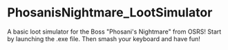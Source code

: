 # PhosanisNightmare_LootSimulator
A basic loot simulator for the Boss "Phosani's Nightmare" from OSRS!
Start by launching the .exe file. Then smash your keyboard and have fun!
